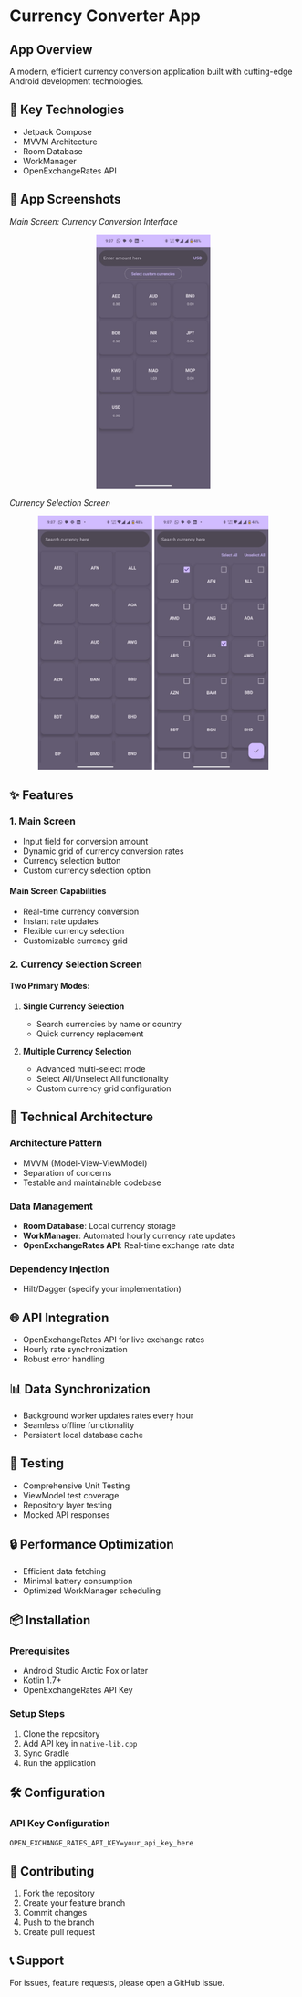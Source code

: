 # Currency Converter App

## App Overview

A modern, efficient currency conversion application built with cutting-edge Android development technologies.

## 🚀 Key Technologies
- Jetpack Compose
- MVVM Architecture
- Room Database
- WorkManager
- OpenExchangeRates API

## 📱 App Screenshots

*Main Screen: Currency Conversion Interface*
<p align="center">
  <img src="screenshots/main.png" width="200"/> 
</p>


*Currency Selection Screen*
<p align="center">
  <img src="screenshots/currency_selector.png" width="200"/> 
  <img src="screenshots/currency_selector_2.png" width="200"/> 
</p>

## ✨ Features

### 1. Main Screen
- Input field for conversion amount
- Dynamic grid of currency conversion rates
- Currency selection button
- Custom currency selection option

#### Main Screen Capabilities
- Real-time currency conversion
- Instant rate updates
- Flexible currency selection
- Customizable currency grid

### 2. Currency Selection Screen
#### Two Primary Modes:
1. **Single Currency Selection**
   - Search currencies by name or country
   - Quick currency replacement

2. **Multiple Currency Selection**
   - Advanced multi-select mode
   - Select All/Unselect All functionality
   - Custom currency grid configuration

## 🔧 Technical Architecture

### Architecture Pattern
- MVVM (Model-View-ViewModel)
- Separation of concerns
- Testable and maintainable codebase

### Data Management
- **Room Database**: Local currency storage
- **WorkManager**: Automated hourly currency rate updates
- **OpenExchangeRates API**: Real-time exchange rate data

### Dependency Injection
- Hilt/Dagger (specify your implementation)

## 🌐 API Integration
- OpenExchangeRates API for live exchange rates
- Hourly rate synchronization
- Robust error handling

## 📊 Data Synchronization
- Background worker updates rates every hour
- Seamless offline functionality
- Persistent local database cache

## 🧪 Testing
- Comprehensive Unit Testing
- ViewModel test coverage
- Repository layer testing
- Mocked API responses

## 🔒 Performance Optimization
- Efficient data fetching
- Minimal battery consumption
- Optimized WorkManager scheduling

## 📦 Installation

### Prerequisites
- Android Studio Arctic Fox or later
- Kotlin 1.7+
- OpenExchangeRates API Key

### Setup Steps
1. Clone the repository
2. Add API key in `native-lib.cpp`
3. Sync Gradle
4. Run the application

## 🛠 Configuration

### API Key Configuration
```properties
OPEN_EXCHANGE_RATES_API_KEY=your_api_key_here
```

## 🤝 Contributing
1. Fork the repository
2. Create your feature branch
3. Commit changes
4. Push to the branch
5. Create pull request

## 📞 Support
For issues, feature requests, please open a GitHub issue.
